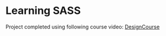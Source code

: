 # Learning SASS

Project completed using following course video: [DesignCourse](https://www.youtube.com/watch?v=roywYSEPSvc&ab_channel=DesignCourse)

